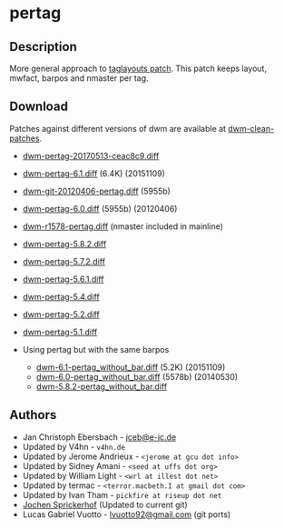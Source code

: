 pertag
======

Description
-----------
More general approach to [taglayouts patch][1]. This patch keeps layout,
mwfact, barpos and nmaster per tag.

Download
--------
Patches against different versions of dwm are available at
[dwm-clean-patches](https://github.com/jceb/dwm-clean-patches).

* [dwm-pertag-20170513-ceac8c9.diff](dwm-pertag-20170513-ceac8c9.diff)
* [dwm-pertag-6.1.diff](dwm-pertag-6.1.diff) (6.4K) (20151109)
* [dwm-git-20120406-pertag.diff](dwm-git-20120406-pertag.diff) (5955b)
* [dwm-pertag-6.0.diff](dwm-pertag-6.0.diff) (5955b) (20120406)
* [dwm-r1578-pertag.diff][9] (nmaster included in mainline)
* [dwm-pertag-5.8.2.diff][7]
* [dwm-pertag-5.7.2.diff][6]
* [dwm-pertag-5.6.1.diff][5]
* [dwm-pertag-5.4.diff][4]
* [dwm-pertag-5.2.diff][3]
* [dwm-pertag-5.1.diff][2]

* Using pertag but with the same barpos
  * [dwm-6.1-pertag_without_bar.diff](dwm-6.1-pertag_without_bar.diff) (5.2K) (20151109)
  * [dwm-6.0-pertag_without_bar.diff](dwm-6.0-pertag_without_bar.diff) (5578b) (20140530)
  * [dwm-5.8.2-pertag\_without\_bar.diff][8]

Authors
-------
* Jan Christoph Ebersbach - <jceb@e-jc.de>
* Updated by V4hn - `v4hn.de`
* Updated by Jerome Andrieux - `<jerome at gcu dot info>`
* Updated by Sidney Amani - `<seed at uffs dot org>`
* Updated by William Light - `<wrl at illest dot net>`
* Updated by termac - `<terror.macbeth.I at gmail dot com>`
* Updated by Ivan Tham - `pickfire at riseup dot net`
* [Jochen Sprickerhof](mailto:project@firstname.lastname.de) (Updated to current git)
* Lucas Gabriel Vuotto - <lvuotto92@gmail.com> (git ports)

[1]: ../historical/taglayouts
[2]: dwm-pertag-5.1.diff
[3]: dwm-pertag-5.2.diff
[4]: dwm-pertag-5.4.diff
[5]: dwm-pertag-5.6.1.diff
[6]: dwm-pertag-5.7.2.diff
[7]: dwm-pertag-5.8.2.diff
[8]: dwm-5.8.2-pertag_without_bar.diff
[9]: dwm-r1578-pertag.diff
